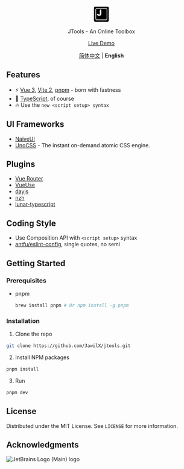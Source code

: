 <p align='center'>
  <img src='https://github.com/JawilX/jtools/blob/main/src/assets/logo.png?raw=true' alt='JTools - An Online Toolbox' width='40'/>
</p>

<p align='center'>
  JTools - An Online Toolbox
</p>

<p align='center'>
  <a href='https://jawilx.github.io/jtools/'>Live Demo</a>
</p>

<p align='center'>
  <a href="https://github.com/JawilX/jtools/blob/main/README.md">简体中文</a> | <b>English</b>
</p>

## Features

- ⚡️ [Vue 3](https://vuejs.org/), [Vite 2](https://vite.net/), [pnpm](https://pnpm.js.org/) - born with fastness
- 🦾 [TypeScript](https://www.typescriptlang.org/), of course
- 🔥 Use the `new <script setup> syntax`

## UI Frameworks

- [NaiveUI](https://naiveui.com/)
- [UnoCSS](https://github.com/antfu/unocss) - The instant on-demand atomic CSS engine.

## Plugins

- [Vue Router](https://router.vuejs.org/)
- [VueUse](https://vueuse.org/)
- [dayjs](https://day.js.org/)
- [nzh](https://github.com/cnwhy/nzh)
- [lunar-typescript](https://github.com/6tail/lunar-typescript)

## Coding Style

- Use Composition API with `<script setup>` syntax
- [antfu/eslint-config](https://github.com/antfu/eslint-config), single quotes, no semi

## Getting Started

### Prerequisites

- pnpm
  ```sh
  brew install pnpm # Or npm install -g pnpm
  ```

### Installation

1. Clone the repo

```sh
git clone https://github.com/JawilX/jtools.git
```

2. Install NPM packages

```sh
pnpm install
```

3. Run

```sh
pnpm dev
```

## License

Distributed under the MIT License. See `LICENSE` for more information.

## Acknowledgments

![JetBrains Logo (Main) logo](https://resources.jetbrains.com/storage/products/company/brand/logos/jb_beam.svg)
